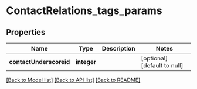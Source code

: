 # ContactRelations_tags_params

## Properties
Name | Type | Description | Notes
------------ | ------------- | ------------- | -------------
**contactUnderscoreid** | **integer** |  | [optional] [default to null]

[[Back to Model list]](../README.md#documentation-for-models) [[Back to API list]](../README.md#documentation-for-api-endpoints) [[Back to README]](../README.md)


